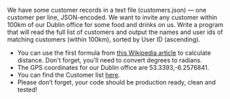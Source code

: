 We have some customer records in a text file (customers.json) — one customer per line, JSON-encoded. We want to invite any customer within 100km of our Dublin office for some food and drinks on us. Write a program that will read the full list of customers and output the names and user ids of matching customers (within 100km), sorted by User ID (ascending).

*   You can use the first formula from [this Wikipedia article](https://en.wikipedia.org/wiki/Great-circle_distance) to calculate distance. Don't forget, you'll need to convert degrees to radians.
*   The GPS coordinates for our Dublin office are 53.3393,-6.2576841.
*   You can find the Customer list [here](https://gist.github.com/brianw/19896c50afa89ad4dec3).
*   Please don’t forget, your code should be production ready, clean and tested!
